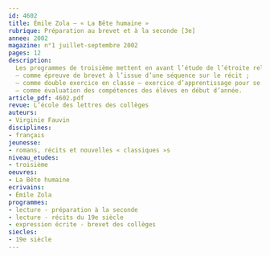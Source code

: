 ```yaml
---
id: 4602
title: Émile Zola – « La Bête humaine »
rubrique: Préparation au brevet et à la seconde [3e]
annee: 2002
magazine: n°1 juillet-septembre 2002
pages: 12
description: 
  Les programmes de troisième mettent en avant l’étude de l’étroite relation du descriptif et du récit dans certains textes, ainsi que les fonctions de la description. Aussi cet article propose-t-il pour commencer un début de roman naturaliste, « La Bête humaine » d’Émile Zola, qui permet de développer les caractéristiques de l’écriture naturaliste. Cet exercice peut être utilisé de plusieurs façons – 
  – comme épreuve de brevet à l’issue d’une séquence sur le récit ;
  – comme double exercice en classe – exercice d’apprentissage pour se préparer à répondre aux questions du brevet et approfondissement de pistes de lecture débouchant sur une véritable construction de lecture analytique, le but étant de montrer aux élèves que cet exercice de brevet les prépare à la seconde ;
  – comme évaluation des compétences des élèves en début d’année.
article_pdf: 4602.pdf
revue: L’école des lettres des collèges
auteurs:
- Virginie Fauvin
disciplines:
- français
jeunesse:
- romans, récits et nouvelles « classiques »s
niveau_etudes:
- troisième
oeuvres:
- La Bête humaine
ecrivains:
- Émile Zola
programmes:
- lecture - préparation à la seconde
- lecture - récits du 19e siècle
- expression écrite - brevet des collèges
siecles:
- 19e siècle
---
```


